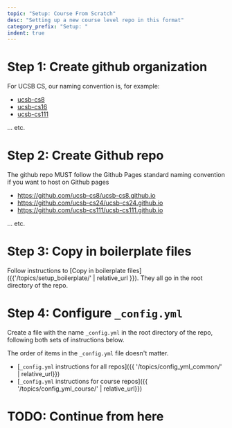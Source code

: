 ```yaml
---
topic: "Setup: Course From Scratch"
desc: "Setting up a new course level repo in this format"
category_prefix: "Setup: "
indent: true
---
```


# Step 1: Create github organization

For UCSB CS, our naming convention is, for example:

* [ucsb-cs8](https://github.com/ucsb-cs8)
* [ucsb-cs16](https://github.com/ucsb-cs16)
* [ucsb-cs111](https://github.com/ucsb-cs111)

... etc.

# Step 2: Create Github repo

The github repo MUST follow the Github Pages standard naming convention if you want to host on Github pages

* <https://github.com/ucsb-cs8/ucsb-cs8.github.io>
* <https://github.com/ucsb-cs24/ucsb-cs24.github.io>
* <https://github.com/ucsb-cs111/ucsb-cs111.github.io>

... etc.


# Step 3: Copy in boilerplate files

Follow instructions to [Copy in boilerplate files]({{'/topics/setup_boilerplate/' | relative_url }}).
They all go in the root directory of the repo.

# Step 4: Configure `_config.yml`

Create a file with the name `_config.yml` in the root directory of the repo,
following both sets of instructions below.

The order of items in the `_config.yml` file doesn't matter.

* [`_config.yml` instructions for all repos]({{ '/topics/config_yml_common/'  | relative_url}})
* [`_config.yml` instructions for course repos]({{ '/topics/config_yml_course/' | relative_url}})

# TODO: Continue from here
